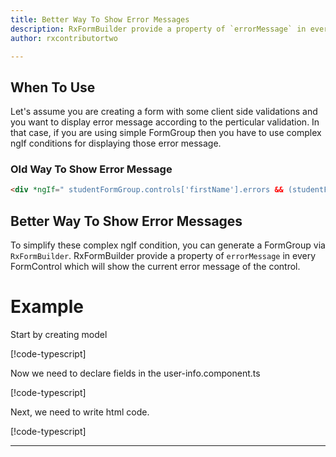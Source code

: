 ```yaml
---
title: Better Way To Show Error Messages 
description: RxFormBuilder provide a property of `errorMessage` in every FormControl which will show the current error message of the control.
author: rxcontributortwo

---
```


## When To Use
Let's assume you are creating a form with some client side validations and you want to display error message according to the perticular validation. In that case, if you are using simple FormGroup then you have to use complex ngIf conditions for displaying those error message. 
 
### Old Way To Show Error Message
```html
<div *ngIf=" studentFormGroup.controls['firstName'].errors && (studentFormGroup.controls['firstName'].dirty || studentFormGroup.controls['firstName'].touched"></div>
```

## Better Way To Show Error Messages
To simplify these complex ngIf condition, you can generate a FormGroup via `RxFormBuilder`. RxFormBuilder provide a property of `errorMessage` in every FormControl which will show the current error message of the control. 


# Example

Start by creating model

[!code-typescript[](\app\betterWayToShowErrorMessage\better-way-to-show-error-message.model.ts)]

Now we need to declare fields in the user-info.component.ts

[!code-typescript[](\app\betterWayToShowErrorMessage\better-way-to-show-error-message.ts)]

Next, we need to write html code.

[!code-typescript[](\app\betterWayToShowErrorMessage\better-way-to-show-error-message.ts)]

***
